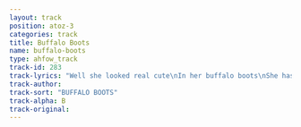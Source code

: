 ```yaml
---
layout: track
position: atoz-3
categories: track
title: Buffalo Boots
name: buffalo-boots
type: ahfow_track
track-id: 283
track-lyrics: "Well she looked real cute\nIn her buffalo boots\nShe has a rosy future\nIn her juicy couture\nLadybug red\nAnd strawberry pink\nMade me stop and wonder\nMade me have to think\n \nThere's a girl in Nolita\nI really wanna snuckle\nAt the supermarket\nI have to bite my knuckle\nMother of pearl\nThrilling my thrill\nMother of girl\nSpilling my spill"
track-author: 
track-sort: "BUFFALO BOOTS"
track-alpha: B
track-original: 
---
```

